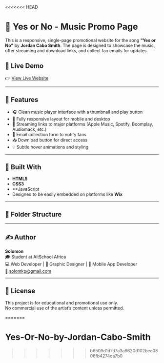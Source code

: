<<<<<<< HEAD
# 🎵 Yes or No - Music Promo Page

This is a responsive, single-page promotional website for the song **"Yes or No"** by **Jordan Cabo Smith**. The page is designed to showcase the music, offer streaming and download links, and collect fan emails for updates.

## 🚀 Live Demo

👉 [View Live Website](https://your-deployed-site-link.com)

---

## 📌 Features

- 🎧 Clean music player interface with a thumbnail and play button  
- 📱 Fully responsive layout for mobile and desktop  
- 🔗 Streaming links to major platforms (Apple Music, Spotify, Boomplay, Audiomack, etc.)  
- 📩 Email collection form to notify fans  
- 📥 Download button for direct access  
- 💡 Subtle hover animations and styling  

---

## 🔧 Built With

- **HTML5**  
- **CSS3**  
- **JavaScript 
- Designed to be easily embedded on platforms like **Wix**

---

## 📂 Folder Structure



---

## ✍️ Author

**Solomon**  
🎓 Student at AltSchool Africa  
💻 Web Developer | 🎨 Graphic Designer | 📱 Mobile App Developer  
📧 solomkp@gmail.com  


---

## 📜 License

This project is for educational and promotional use only.  
No commercial use of the artist’s content unless permitted.


=======
# Yes-Or-No-by-Jordan-Cabo-Smith
>>>>>>> b6509d1d7d7a3a8620d102bee0806fb4274ca7b0

